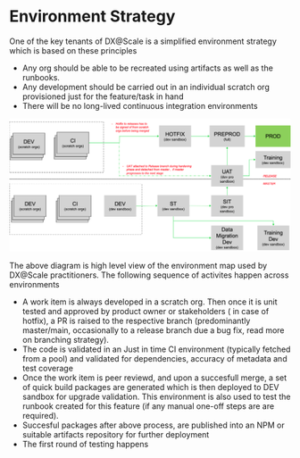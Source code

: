 # Environment Strategy

One of the key tenants of DX@Scale is a simplified environment strategy which is based on these principles

* Any org should be able to be recreated using artifacts as well as the runbooks.
* Any development should be carried out in an individual scratch org provisioned just for the feature/task in hand
* There will be no long-lived continuous integration environments  

![](../.gitbook/assets/image%20%2850%29.png)

The above diagram is high level view of the environment map used by DX@Scale practitioners. The following sequence of activites  happen across environments

*  A work item is always developed in a scratch org. Then once it is unit tested and approved by  product owner or stakeholders \( in case of hotfix\), a PR is raised to the respective branch \(predominantly master/main, occasionally  to a release branch due a bug fix, read more on branching strategy\). 
* The code is validated in an Just in time CI environment \(typically fetched from a pool\) and validated for dependencies, accuracy of metadata and test coverage
* Once the work item is peer reviewd,  and upon a succesfull merge, a set of quick build packages are generated which is then deployed to DEV sandbox for upgrade validation. This environment is also used to test the runbook created for this feature \(if any manual one-off steps are are required\). 
* Succesful packages after above process, are published into an NPM or suitable artifacts repository for further deployment
* The first round of testing happens   


